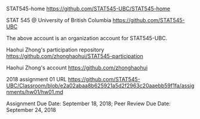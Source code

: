 STAT545-home https://github.com/STAT545-UBC/STAT545-home
  
STAT 545 @ University of British Columbia https://github.com/STAT545-UBC
  
The above account is an organization account for STAT545-UBC.
  
  
Haohui Zhong's participation repository https://github.com/zhonghaohui/STAT545-participation
    
Haohui Zhong's account https://github.com/zhonghaohui
    
  
2018 assignment 01 URL https://github.com/STAT545-UBC/Classroom/blob/e2a02abaa8b625921a5d2f2963c20aaebb59f1fa/assignments/hw01/hw01.md
    
Assignment Due Date: September 18, 2018;	Peer Review Due Date: September 24, 2018 
